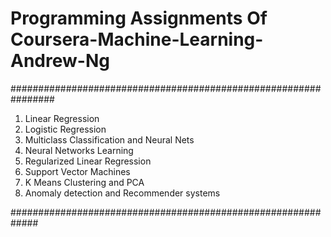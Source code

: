 # Programming Assignments Of Coursera-Machine-Learning-Andrew-Ng

################################################################

1. Linear Regression
2. Logistic Regression
3. Multiclass Classification and Neural Nets
4. Neural Networks Learning
5. Regularized Linear Regression
6. Support Vector Machines
7. K Means Clustering and PCA
8. Anomaly detection and Recommender systems

#############################################################


